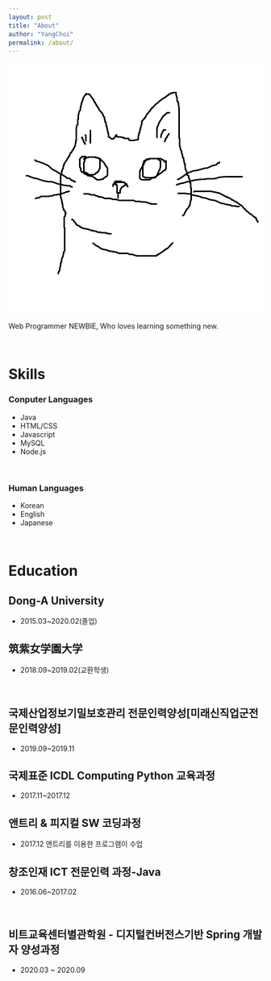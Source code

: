 ```yaml
---
layout: post
title: "About"
author: "YangChoi"
permalink: /about/
---
```


![cat](../image/cat.png)

Web Programmer NEWBIE, Who loves learning something new.<br>

<br>

# Skills 
### Conputer Languages

- Java
- HTML/CSS
- Javascript
- MySQL
- Node.js


<br />

### Human Languages

- Korean
- English
- Japanese

<br />

# Education

## Dong-A University
- 2015.03~2020.02(졸업)<br />

## 筑紫女学園大学
- 2018.09~2019.02(교환학생)

<br />

## 국제산업정보기밀보호관리 전문인력양성[미래신직업군전문인력양성]
- 2019.09~2019.11

## 국제표준 ICDL Computing Python 교육과정
- 2017.11~2017.12

## 앤트리 & 피지컬 SW 코딩과정
- 2017.12 앤트리를 이용한 프로그램이 수업

## 창조인재 ICT 전문인력 과정-Java
- 2016.06~2017.02

<br />

## 비트교육센터별관학원 - 디지털컨버전스기반 Spring 개발자 양성과정
- 2020.03 ~ 2020.09

<br />